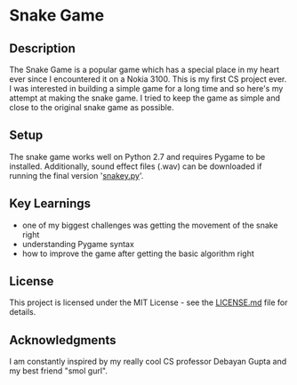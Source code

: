 # Snake Game

## Description
The Snake Game is a popular game which has a special place in my heart ever since I encountered it on a Nokia 3100. This is my first CS  project ever. I was interested in building a simple game for a long time and so here's my attempt at making the snake game. I tried to keep the game as simple and close to the original snake game as possible. 

## Setup
The snake game works well on Python 2.7 and requires Pygame to be installed. 
Additionally, sound effect files (.wav) can be downloaded if running the final version '[snakey.py](snakey.py)'.

## Key Learnings
* one of my biggest challenges was getting the movement of the snake right 
* understanding Pygame syntax
* how to improve the game after getting the basic algorithm right 

## License
This project is licensed under the MIT License - see the [LICENSE.md](LICENSE.md) file for details.

## Acknowledgments
I am constantly inspired by my really cool CS professor Debayan Gupta and my best friend "smol gurl". 
